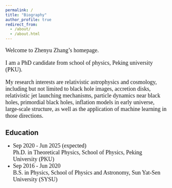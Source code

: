 ```yaml
---
permalink: /
title: "Biography"
author_profile: true
redirect_from: 
  - /about/
  - /about.html
---
```


<font face="Verdana" size=4> 
<p>Welcome to Zhenyu Zhang’s homepage.</p>
<p>I am a PhD candidate from school of physics, Peking university (PKU). </p>

My research interests are relativistic astrophysics and cosmology, including but not limited to black hole images, accretion disks, relativistic jet launching mechanisms, particle dynamics near black holes, primordial black holes, inflation models in early universe, large-scale structure, as well as the application of machine learning in those directions.</font>

Education
------
* <font face="Palatino" size=4> Sep 2020 - Jun 2025 (expected) <br> Ph.D. in Theoretical Physics, School of Physics, Peking University (PKU)</font>
* <font face="Palatino" size=4> Sep 2016 - Jun 2020 <br> B.S. in Physics, School of Physics and Astronomy, Sun Yat-Sen University (SYSU)</font>
